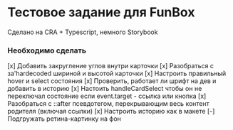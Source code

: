 # Тестовое задание для FunBox

Сделано на CRA + Typescript, немного Storybook

### Необходимо сделать

[x] Добавить закругление углов внутри карточки
[x] Разобраться с за'hardecoded шириной и высотой карточки
[x] Настроить правильный hover и select состояния
[x] Проверить, работает ли шрифт на дев и добавить в историю
[x] Настоить handleCardSelect чтобы он не переключал состояние если event.target - ссылка или кнопка
[x] Разобраться с ::after псевдотегом, перекрывающим весь контент родителя (включая ссылки)
[x] Настроить историю как в макете
[-] Подгружать ретина-картинку на фон
